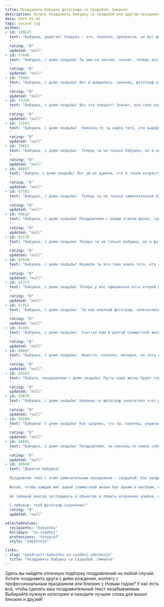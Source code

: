 ```yaml
---
title: Поздравить бабушку фотографа со Свадьбой. Смешное
description: Хотите поздравить бабушку со Свадьбой или другим праздником? Наш ИИ создаст незабываемое поздравление, а вы обязательно выделитесь среди других.  
date: 2025-01-04
tags: second tag
wishes:
- id: 129627
  text: "Бабушка, дорогая! Свадьба – это, конечно, прекрасно, но вот фотографии…  Надеюсь, ты не упустила ни одной забавной гримасы гостей и ни одного неловкого момента!  Пусть твой фотоаппарат будет всегда заряжен, а альбом полон смешных, ярких и незабываемых мгновений этой свадьбы!  Счастья молодым и крепких нервов тебе, наш дорогой фотограф!
  "
  rating: "0"
  updated: "null"
- id: 77440
  text: "Бабушка, с днем свадьбы! Ты уже на пенсии, значит, теперь все время на фотосессии! Только не забудь, что теперь у тебя уже есть фотограф в семье, надеемся, тебе не придется платить за его услуги! 😉
  "
  rating: "0"
  updated: "null"
- id: 75462
  text: "Бабушка, с днем свадьбы! Вот и дождались, наконец, фотограф из тебя получился! Теперь точно все внуки будут идеально запечатлены, даже если они не хотят улыбаться! 😉
  "
  rating: "0"
  updated: "null"
- id: 73358
  text: "Бабушка, с днем свадьбы! Вот это поворот! Значит, все-таки нашла себе жениха, а мы-то думали, что ты уже фотошопом себя к каждому внуку подбирала! 😜  Желаем вам фотогеничного, яркого и насыщенного семейного альбома, где будут только самые красивые кадры! ❤️
  "
  rating: "0"
  updated: "null"
- id: 72343
  text: "Бабушка, с днем свадьбы!  Наконец-то ты нашла того, кто выдержит твою \"фотосессию\"  с семейными портретами и не бросит в бегах от твоего \"фотошопа\" в обработке  😂.  Желаем вам семейного счастья, чтобы ваши \"фотоальбомы\" пополнялись только радостными снимками!
  "
  rating: "0"
  updated: "null"
- id: 70651
  text: "Бабушка, с днем свадьбы!  Теперь ты не только бабушка, но и официально жена! Поздравляем с этим важным шагом, не забывай, что теперь у тебя есть фотограф в семье - ты сама! 😜  Желаем тебе бесконечной любви,  ярких фотографий и  забавных приключений с твоим новым супругом!
  "
  rating: "0"
  updated: "null"
- id: 68897
  text: "Бабуля, с днем свадьбы! Вот уж не думали, что в таком возрасте найдешь себе вторую половинку! Теперь у тебя будет два фотографа в семье: ты и твой избранник. Только учти, чтобы у вас с ним не было творческих разногласий при выборе позы! ))) Желаем вам много счастливых лет, красивых фотографий и  еще больше любви!
  "
  rating: "0"
  updated: "null"
- id: 67703
  text: "Бабушка, с днем свадьбы!  Теперь ты не только замечательная бабушка, но и официальный фотограф семейных архивов! 😂  Пусть эта фотография на память о свадьбе будет первой из миллиона, которую ты сделаешь для своих любимых! 😉
  "
  rating: "0"
  updated: "null"
- id: 66614
  text: "Бабушка, с днем свадьбы! Поздравляем с новым этапом жизни, где фотосессии будут проходить не только по случаю, но и просто так, потому что теперь у тебя есть личный фотограф, который не только умеет ловить свет, но и всегда найдет нужные слова! Желаем, чтобы эта свадьба стала самой яркой фотографией в вашей семейной фотоальбоме!
  "
  rating: "0"
  updated: "null"
- id: 65278
  text: "Бабушка, с днем свадьбы! Теперь ты не только бабушка, но и фотограф-свадебник! 😜 Надеюсь, все гости вышли красивыми на снимках, а ты успела запечатлеть все важные моменты, даже те, которые тебе внук запретил фотографировать. 😉 🎉
  "
  rating: "0"
  updated: "null"
- id: 63550
  text: "Бабушка, с днем свадьбы! Неужели ты все-таки нашла того, кто согласился фотографировать тебя в купальнике? 😄 Пусть твой новый брак будет таким же ярким и запоминающимся, как твои снимки! 😉
  "
  rating: "0"
  updated: "null"
- id: 62373
  text: "Бабушка, с днем свадьбы! Теперь у вас официально есть второй фотограф в семье, который будет ловить ваши самые неловкие моменты на камеру! 😄 Желаем вам счастливой семейной жизни, полную любовных фотосессий и красивых воспоминаний!
  "
  rating: "0"
  updated: "null"
- id: 61911
  text: "Бабушка, с днем свадьбы!  Ты как опытный фотограф, запечатлела лучшие моменты жизни, и вот – сама попала в кадр! Желаем, чтобы ваша семейная фотосессия длилась вечно, а улыбки на лицах были не менее яркими, чем свет от фотовспышки!
  "
  rating: "0"
  updated: "null"
- id: 61405
  text: "Бабушка, с днем свадьбы!  Счастья вам и долгой совместной жизни, чтобы вы как молодожены щелкали друг друга на камеру, как самые лучшие фотографы!))
  "
  rating: "0"
  updated: "null"
- id: 60897
  text: "Бабушка, с днем свадьбы!  Невеста, конечно, молодая, но зато вы - опытный фотограф, запечатлели все самые важные моменты! Пусть ваш брак будет таким же ярким и незабываемым, как ваши фотографии.
  "
  rating: "0"
  updated: "null"
- id: 60103
  text: "Бабуля, поздравляем с днем свадьбы! Пусть ваша жизнь будет такой же яркой и запоминающейся, как фотографии, которые вы делаете!  😉  Желаем вам море любви, улыбок и, конечно же, хороших фотографов! 🤣
  "
  rating: "0"
  updated: "null"
- id: 59876
  text: "Бабушка, с днем свадьбы! Наконец-то фотограф запечатлел этот день, пусть теперь и он получит свою долю славы 😎  Желаем молодым фотографий, полных счастья, а вам — внуков, полных энергии!
  "
  rating: "0"
  updated: "null"
- id: 59186
  text: "Бабушка! С днем свадьбы! Как здорово, что ты, наконец, решилась на этот шаг, и то, что твоей второй половинкой стал объектив, - это просто прекрасно! Теперь ты можешь снимать самые важные моменты вашей жизни и хранить их в объективе своей любви!
  "
  rating: "0"
  updated: "null"
- id: 58691
  text: "Бабушка, с днем свадьбы! Поздравляем, ты наконец-то нашла себе фотографа, который поймает все твои лучшие ракурсы! 😄📸
  "
  rating: "0"
  updated: "null"
- id: 38688
  text: "Дорогая бабушка!
  
  Поздравляю тебя с этим замечательным праздником — свадьбой! Как профессиональный фотограф, ты, безусловно, знаешь, что каждый кадр жизни — это шанс запечатлеть самые яркие моменты. А теперь ты сама стала главной героиней этого фотосета!
  
  Желаю, чтобы каждый миг вашей совместной жизни был ярким и весёлым, как твои лучшие снимки! Пусть ваша любовь растет, как число кадриков в фотоальбоме, а счастливые моменты складываются в целый фильм, полон смеха, смайлов и, конечно, красивых фильтров!
  
  Не забывай иногда заглядывать в объектив и ловить искренние улыбки, ведь так важно видеть, как хороша жизнь вокруг!
  
  С любовью, твой фотограф-сказочник!"
  rating: "0"
  updated: "null"

selectedValues:
  recipients: "babushku"
  holidays: "so-svadboj"
  professions: "fotograf"
  style: "smeshnoje"

links:
- slug: "pozdravit-babushku-so-svadboj-smeshnoje"
  title: "Поздравить бабушку со Свадьбой. Смешное"
---
```


Здесь вы найдете отличную подборку поздравлений на любой случай.
Хотите поздравить друга с днём рождения, коллегу с профессиональным праздником или близких с Новым годом? У нас есть всё, чтобы сделать ваш поздравительный текст незабываемым. Выбирайте нужную категорию и находите лучшие слова для ваших близких и друзей!
